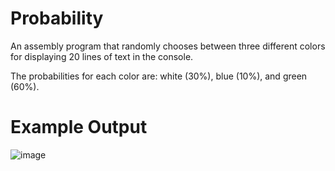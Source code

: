 # Probability

An assembly program that randomly chooses between three different colors for displaying 20 lines of text in the console. 

The probabilities for each color are: white (30%), blue (10%), and green (60%).

# Example Output

![image](https://github.com/ksheahen/Probability/assets/112595660/5d15c1a7-7b62-418b-a93b-3b21cfc668e1)

